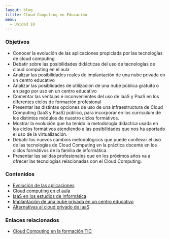 ```yaml
---
layout: blog
tittle: Cloud Computing en Educación
menu:
  - Unidad 10
---
```


### Objetivos

* Conocer la evolución de las aplicaciones propiciada por las tecnologías de cloud computing
* Debatir sobre las posibilidades didácticas del uso de tecnologías de cloud
  computing en el aula
* Analizar las posibilidades reales de implantación de una nube privada en un
  centro educativo
* Analizar las posiblidades de utilización de una nube pública gratuita o en
  pago por uso en un centro educativo
* Comentar las ventajas e inconvenientes del uso de IaaS y PaaS en los
  diferentes ciclos de formación profesional
* Presentar las distintas opciones de uso de una infraestructura de Cloud
  Computing (IaaS y PaaS) público, para incorporar en los curriculum de los
  distintos módulos de nuestro ciclos formátivos.
* Mostrar la evolución que ha tenido la metodología didactica usada en los
  ciclos formátivos atendiendo a las posibilidades que nos ha aportado el uso de
  la virtualización.
* Debatir los nuevos cambios metodológicos que puede conllevar el uso de las
  tecnologías de Cloud Computing en la práctica docente en los ciclos formátivos
  de la familia de informática.
* Presentar las salidas profesionales que en los próximos años va a ofrecer las
  tecnologías relacionadas con el Cloud Computing.

### Contenidos

* [Evolución de las aplicaciones](presentacion_evol_aplicaciones.html)
* [Cloud computing en el aula](presentacion_cloud_aula.html)
* [IaaS en los estudios de Informática](presentacion_iaas_educacion.html)
* [Implantación de una nube privada en un centro educativo](presentacion_implantacion.html)
* [Alternativas al cloud privado de IaaS](presentacion_iaas_publico)

### Enlaces relacionados

* [Cloud Computing en la formación TIC](http://www.gonzalonazareno.org/cloud/material/cloud_en_la_educacion.pdf)

